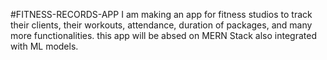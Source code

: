 #FITNESS-RECORDS-APP
I am making an app for fitness studios to track their clients, their workouts, attendance, duration of packages, and many more functionalities. this app will be absed on MERN Stack also integrated with ML models.